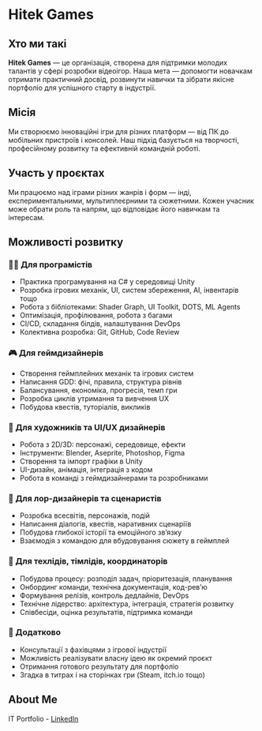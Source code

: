 # Hitek Games

## Хто ми такі

**Hitek Games** — це організація, створена для підтримки молодих талантів у сфері розробки відеоігор. 
Наша мета — допомогти новачкам отримати практичний досвід, розвинути навички та зібрати якісне портфоліо для успішного старту в індустрії.

## Місія

Ми створюємо інноваційні ігри для різних платформ — від ПК до мобільних пристроїв і консолей. 
Наш підхід базується на творчості, професійному розвитку та ефективній командній роботі.

## Участь у проєктах

Ми працюємо над іграми різних жанрів і форм — інді, експериментальними, мультиплеєрними та сюжетними. 
Кожен учасник може обрати роль та напрям, що відповідає його навичкам та інтересам.

## Можливості розвитку

### 👨‍💻 Для програмістів
- Практика програмування на C# у середовищі Unity
- Розробка ігрових механік, UI, систем збереження, AI, інвентарів тощо
- Робота з бібліотеками: Shader Graph, UI Toolkit, DOTS, ML Agents
- Оптимізація, профілювання, робота з багами
- CI/CD, складання білдів, налаштування DevOps
- Колективна розробка: Git, GitHub, Code Review

### 🎮 Для геймдизайнерів
- Створення геймплейних механік та ігрових систем
- Написання GDD: фічі, правила, структура рівнів
- Балансування, економіка, прогресія, темп гри
- Розробка циклів утримання та вивчення UX
- Побудова квестів, туторіалів, викликів

### 🎨 Для художників та UI/UX дизайнерів
- Робота з 2D/3D: персонажі, середовище, ефекти
- Інструменти: Blender, Aseprite, Photoshop, Figma
- Створення та імпорт графіки в Unity
- UI-дизайн, анімація, інтеграція з кодом
- Робота в команді з геймдизайнерами та розробниками

### 📖 Для лор-дизайнерів та сценаристів
- Розробка всесвітів, персонажів, подій
- Написання діалогів, квестів, наративних сценаріїв
- Побудова глибокої історії та емоційного зв’язку
- Взаємодія з командою для вбудовування сюжету в геймплей

### 🧩 Для техлідів, тімлідів, координаторів
- Побудова процесу: розподіл задач, пріоритезація, планування
- Онбординг команди, технічна документація, код-рев’ю
- Формування релізів, контроль дедлайнів, DevOps
- Технічне лідерство: архітектура, інтеграція, стратегія розвитку
- Співбесіди, оцінка результатів, підтримка команди

### 🚀 Додатково
- Консультації з фахівцями з ігрової індустрії
- Можливість реалізувати власну ідею як окремий проєкт
- Отримання готового результату для портфоліо
- Згадка в титрах і на сторінках гри (Steam, itch.io тощо)

## About Me
IT Portfolio - [LinkedIn](https://www.linkedin.com/in/hitekdada/)
